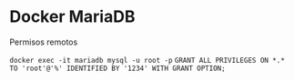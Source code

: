 # Docker MariaDB

Permisos remotos

`docker exec -it mariadb mysql -u root -p`
`GRANT ALL PRIVILEGES ON *.* TO 'root'@'%' IDENTIFIED BY '1234' WITH GRANT OPTION;`
